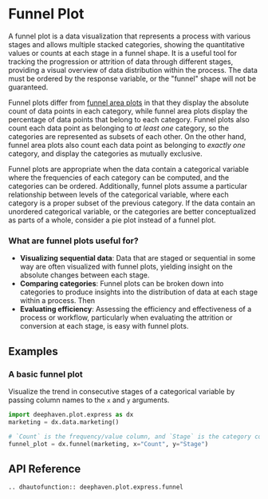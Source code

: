 # Funnel Plot

A funnel plot is a data visualization that represents a process with various stages and allows multiple stacked categories, showing the quantitative values or counts at each stage in a funnel shape. It is a useful tool for tracking the progression or attrition of data through different stages, providing a visual overview of data distribution within the process. The data must be ordered by the response variable, or the "funnel" shape will not be guaranteed.

Funnel plots differ from [funnel area plots](funnel-area.md) in that they display the absolute count of data points in each category, while funnel area plots display the percentage of data points that belong to each category. Funnel plots also count each data point as belonging to _at least one_ category, so the categories are represented as subsets of each other. On the other hand, funnel area plots also count each data point as belonging to _exactly one_ category, and display the categories as mutually exclusive.

Funnel plots are appropriate when the data contain a categorical variable where the frequencies of each category can be computed, and the categories can be ordered. Additionally, funnel plots assume a particular relationship between levels of the categorical variable, where each category is a proper subset of the previous category. If the data contain an unordered categorical variable, or the categories are better conceptualized as parts of a whole, consider a pie plot instead of a funnel plot.

### What are funnel plots useful for?

- **Visualizing sequential data**: Data that are staged or sequential in some way are often visualized with funnel plots, yielding insight on the absolute changes between each stage.
- **Comparing categories**: Funnel plots can be broken down into categories to produce insights into the distribution of data at each stage within a process. Then
- **Evaluating efficiency**: Assessing the efficiency and effectiveness of a process or workflow, particularly when evaluating the attrition or conversion at each stage, is easy with funnel plots.

## Examples

### A basic funnel plot

Visualize the trend in consecutive stages of a categorical variable by passing column names to the `x` and `y` arguments.

```python order=funnel_plot,marketing
import deephaven.plot.express as dx
marketing = dx.data.marketing()

# `Count` is the frequency/value column, and `Stage` is the category column
funnel_plot = dx.funnel(marketing, x="Count", y="Stage")
```

## API Reference
```{eval-rst}
.. dhautofunction:: deephaven.plot.express.funnel
```
